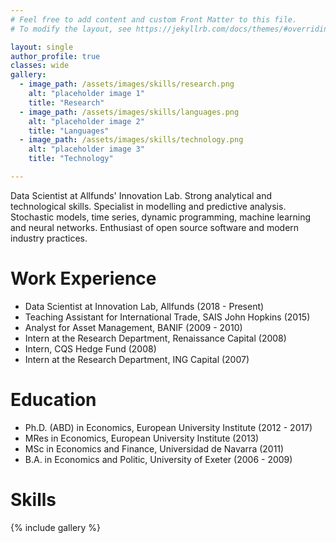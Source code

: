 ```yaml
---
# Feel free to add content and custom Front Matter to this file.
# To modify the layout, see https://jekyllrb.com/docs/themes/#overriding-theme-defaults

layout: single
author_profile: true
classes: wide
gallery:
  - image_path: /assets/images/skills/research.png
    alt: "placeholder image 1"
    title: "Research"
  - image_path: /assets/images/skills/languages.png
    alt: "placeholder image 2"
    title: "Languages"
  - image_path: /assets/images/skills/technology.png
    alt: "placeholder image 3"
    title: "Technology"

---
```


Data Scientist at Allfunds' Innovation Lab. Strong analytical and technological skills. Specialist in modelling and predictive analysis. Stochastic models, time series, dynamic programming, machine learning and neural networks. Enthusiast of open source software and modern industry practices.

# Work Experience

* Data Scientist at Innovation Lab, Allfunds (2018 - Present)
* Teaching Assistant for International Trade, SAIS John Hopkins (2015)
* Analyst for Asset Management, BANIF (2009 - 2010)
* Intern at the Research Department, Renaissance Capital (2008)
* Intern, CQS Hedge Fund (2008)
* Intern at the Research Department, ING Capital (2007)

# Education

* Ph.D. (ABD) in Economics, European University Institute (2012 - 2017)
* MRes in Economics, European University Institute (2013)
* MSc in Economics and Finance, Universidad de Navarra (2011)
* B.A. in Economics and Politic, University of Exeter (2006 - 2009)

# Skills

{% include gallery %}